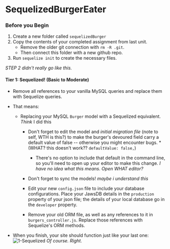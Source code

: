 # SequelizedBurgerEater

### Before you Begin

1. Create a new folder called `sequelizedBurger`
2. Copy the contents of your completed assignment from last unit.
   * Remove the older git connection with `rm -R .git`.
   * Then connect this folder with a new github repo.
3. Run `sequelize init` to create the necessary files.

*STEP 2 didn't really go like this.*

#### Tier 1: Sequelized! (Basic to Moderate)

* Remove all references to your vanilla MySQL queries and replace them with Sequelize queries.

* That means:

  * Replacing your MySQL `Burger` model with a Sequelized equivalent. *Think* I did this

    * Don't forget to edit the model and *initial migration file* (note to self, WTH is this?) to make the burger's devoured field carry a default value of false -- otherwise you might encounter bugs. *(WHAT? this doesn't work?? `defaultValue: false,`)
      * There's no option to include that default in the command line, so you'll need to open up your editor to make this change. *I have no idea what this means. Open WHAT editor?*
    * Don't forget to sync the models! *maybe i understand this*

    * Edit your new `config.json` file to include your database configurations. Place your JawsDB details in the `production` property of your json file; the details of your local database go in the `developer` property.

    * Remove your old ORM file, as well as any references to it in `burgers_controller.js`. Replace those references with Sequelize's ORM methods.

* When you finish, your site should function just like your last one:
    ![1-Sequelized](Images/1-Sequelized.jpg)
    *Of course. Right.*